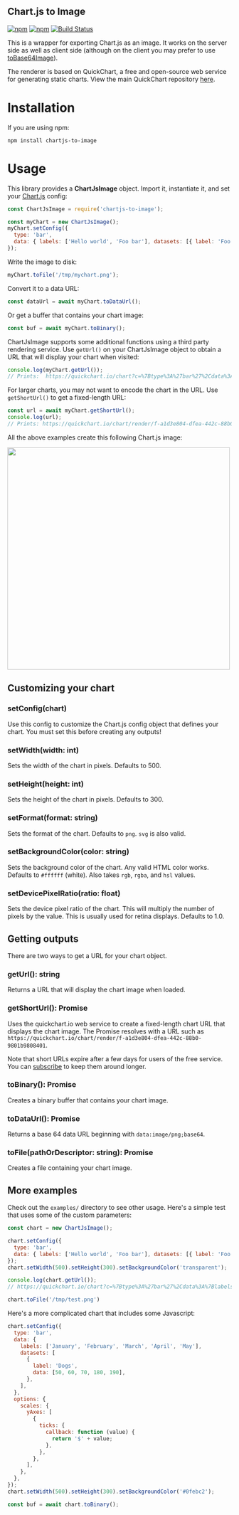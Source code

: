 Chart.js to Image
---
[![npm](https://img.shields.io/npm/v/chartjs-to-image)](https://www.npmjs.com/package/chartjs-to-image)
[![npm](https://img.shields.io/npm/dt/chartjs-to-image)](https://www.npmjs.com/package/chartjs-to-image)
[![Build Status](https://app.travis-ci.com/typpo/chartjs-to-image.svg?branch=main)](https://app.travis-ci.com/typpo/chartjs-to-image)

This is a wrapper for exporting Chart.js as an image.  It works on the server side as well as client side (although on the client you may prefer to use [toBase64Image](https://quickchart.io/documentation/chart-js/image-export/#use-tobase64image-in-the-browser)).

The renderer is based on QuickChart, a free and open-source web service for generating static charts.  View the main QuickChart repository [here](https://github.com/typpo/quickchart).

# Installation

If you are using npm:

```
npm install chartjs-to-image
```

# Usage

This library provides a **ChartJsImage** object.  Import it, instantiate it, and set your [Chart.js](https://www.chartjs.org) config:

```js
const ChartJsImage = require('chartjs-to-image');

const myChart = new ChartJsImage();
myChart.setConfig({
  type: 'bar',
  data: { labels: ['Hello world', 'Foo bar'], datasets: [{ label: 'Foo', data: [1, 2] }] },
});
```

Write the image to disk:
```js
myChart.toFile('/tmp/mychart.png');
```

Convert it to a data URL:
```js
const dataUrl = await myChart.toDataUrl();
```

Or get a buffer that contains your chart image:
```js
const buf = await myChart.toBinary();
```

ChartJsImage supports some additional functions using a third party rendering service.  Use `getUrl()` on your ChartJsImage object to obtain a URL that will display your chart when visited:

```js
console.log(myChart.getUrl());
// Prints:  https://quickchart.io/chart?c=%7Btype%3A%27bar%27%2Cdata%3A%7Blabels%3A%5B%27Hello+world%27%2C%27Foo+bar%27%5D%2Cdatasets%3A%5B%7Blabel%3A%27Foo%27%2Cdata%3A%5B1%2C2%5D%7D%5D%7D%7D&w=500&h=300&bkg=transparent&f=png
```

For larger charts, you may not want to encode the chart in the URL. Use `getShortUrl()` to get a fixed-length URL:
```js
const url = await myChart.getShortUrl();
console.log(url);
// Prints: https://quickchart.io/chart/render/f-a1d3e804-dfea-442c-88b0-9801b9808401
```

All the above examples create this following Chart.js image:

<img src="https://quickchart.io/chart?c=%7Btype%3A%27bar%27%2Cdata%3A%7Blabels%3A%5B%27Hello+world%27%2C%27Foo+bar%27%5D%2Cdatasets%3A%5B%7Blabel%3A%27Foo%27%2Cdata%3A%5B1%2C2%5D%7D%5D%7D%7D&w=500&h=300&bkg=transparent&f=png" width=500 />

## Customizing your chart

### setConfig(chart)

Use this config to customize the Chart.js config object that defines your chart.  You must set this before creating any outputs!

### setWidth(width: int)

Sets the width of the chart in pixels.  Defaults to 500.

### setHeight(height: int)

Sets the height of the chart in pixels.  Defaults to 300.

### setFormat(format: string)

Sets the format of the chart.  Defaults to `png`.  `svg` is also valid.

### setBackgroundColor(color: string)

Sets the background color of the chart.  Any valid HTML color works.  Defaults to `#ffffff` (white).  Also takes `rgb`, `rgba`, and `hsl` values.

### setDevicePixelRatio(ratio: float)

Sets the device pixel ratio of the chart.  This will multiply the number of pixels by the value.  This is usually used for retina displays.  Defaults to 1.0.

## Getting outputs

There are two ways to get a URL for your chart object.

### getUrl(): string

Returns a URL that will display the chart image when loaded.

### getShortUrl(): Promise<string>

Uses the quickchart.io web service to create a fixed-length chart URL that displays the chart image.  The Promise resolves with a URL such as `https://quickchart.io/chart/render/f-a1d3e804-dfea-442c-88b0-9801b9808401`.

Note that short URLs expire after a few days for users of the free service.  You can [subscribe](https://quickchart.io/pricing/) to keep them around longer.

### toBinary(): Promise<Buffer>

Creates a binary buffer that contains your chart image.

### toDataUrl(): Promise<string>

Returns a base 64 data URL beginning with `data:image/png;base64`.

### toFile(pathOrDescriptor: string): Promise

Creates a file containing your chart image.

## More examples

Check out the `examples/` directory to see other usage.  Here's a simple test that uses some of the custom parameters:

```js
const chart = new ChartJsImage();

chart.setConfig({
  type: 'bar',
  data: { labels: ['Hello world', 'Foo bar'], datasets: [{ label: 'Foo', data: [1, 2] }] },
});
chart.setWidth(500).setHeight(300).setBackgroundColor('transparent');

console.log(chart.getUrl());
// https://quickchart.io/chart?c=%7Btype%3A%27bar%27%2Cdata%3A%7Blabels%3A%5B%27Hello+world%27%2C%27Foo+bar%27%5D%2Cdatasets%3A%5B%7Blabel%3A%27Foo%27%2Cdata%3A%5B1%2C2%5D%7D%5D%7D%7D&w=500&h=300&bkg=transparent&f=png

chart.toFile('/tmp/test.png')
```

Here's a more complicated chart that includes some Javascript:

```js
chart.setConfig({
  type: 'bar',
  data: {
    labels: ['January', 'February', 'March', 'April', 'May'],
    datasets: [
      {
        label: 'Dogs',
        data: [50, 60, 70, 180, 190],
      },
    ],
  },
  options: {
    scales: {
      yAxes: [
        {
          ticks: {
            callback: function (value) {
              return '$' + value;
            },
          },
        },
      ],
    },
  },
});
chart.setWidth(500).setHeight(300).setBackgroundColor('#0febc2');

const buf = await chart.toBinary();
```
